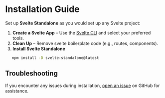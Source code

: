# Installation Guide

Set up **Svelte Standalone** as you would set up any Svelte project:

1. **Create a Svelte App** – Use the [Svelte CLI](https://svelte.dev/docs/kit/creating-a-project) and select your preferred tools.
2. **Clean Up** – Remove svelte boilerplate code (e.g., routes, components).
3. **Install Svelte Standalone**

```bash
   npm install -D svelte-standalone@latest
```

## Troubleshooting

If you encounter any issues during installation, [open an issue](https://github.com/brenoliradev/svelte-standalone/issues) on GitHub for assistance.
